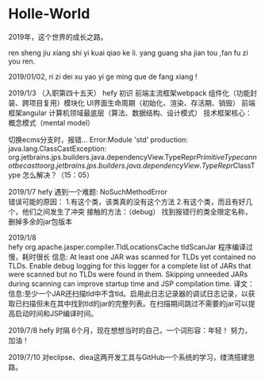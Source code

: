 # Holle-World
2019年，这个世界的成长之路。


ren sheng jiu xiang shi yi kuai qiao ke li.
yang guang sha jian tou ,fan fu zi you ren.

2019/01/02, ri zi dei xu yao yi ge ming que de fang xiang !

2019/1/3 （入职第四十五天）
hefy
初识
    前端主流框架webpack
    组件化（功能封装、跨项目复用）模块化
    UI界面生命周期（初始化、渲染、存活期、销毁）
    前端框架angular
    计算机领域最底层（算法、数据结构、设计模式）
    技术框架核心：概念模式（mental model）
   
切换ecms分支时，报错...
Error:Module 'std' production: java.lang.ClassCastException: org.jetbrains.jps.builders.java.dependencyView.TypeRepr$PrimitiveType cannot be cast to org.jetbrains.jps.builders.java.dependencyView.TypeRepr$ClassType
怎么解决？（15：05）
    
2019/1/7 
hefy
遇到一个难题: NoSuchMethodError  
错误可能的原因：
1.有这个类，该类真的没有这个方法
2.有这个类，而且有好几个，他们之间发生了冲突
接触的方法：（debug）
找到报错行的类全限定名称，删掉多余的jar包版本

2019/1/8   
hefy
org.apache.jasper.compiler.TldLocationsCache tldScanJar
程序编译过慢，耗时很长
信息: At least one JAR was scanned for TLDs yet contained no TLDs. Enable debug logging for this logger for a complete list of JARs that were scanned but no TLDs were found in them. Skipping unneeded JARs during scanning can improve startup time and JSP compilation time.
译文：信息:至少一个JAR还扫描tld中不含tld。启用此日志记录器的调试日志记录，以获取已扫描但未在其中找到tld的jar的完整列表。在扫描期间跳过不需要的jar可以提高启动时间和JSP编译时间。

2019/7/8
hefy
时隔 6个月，现在想想当时的自己，一个词形容：年轻！
努力，加油！

2019/7/10
对eclipse、diea这两开发工具与GitHub一个系统的学习，缕清搭建思路。
